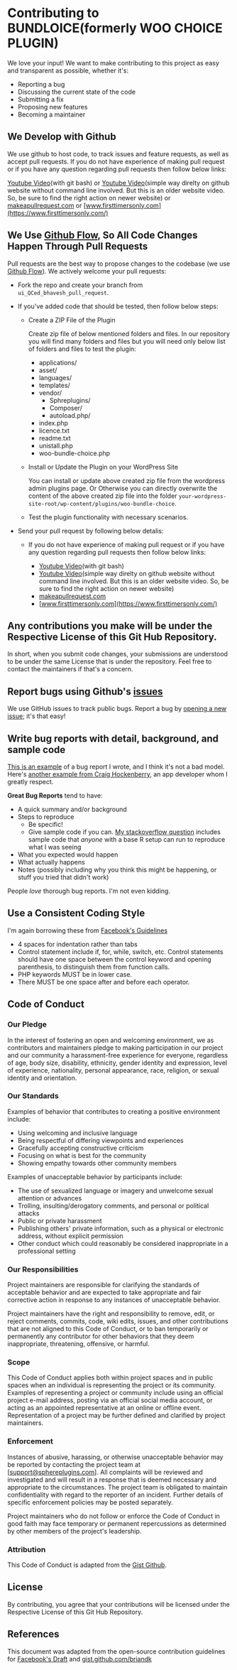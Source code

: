 # Contributing to BUNDLOICE(formerly WOO CHOICE PLUGIN)
We love your input! We want to make contributing to this project as easy and transparent as possible, whether it's:

- Reporting a bug
- Discussing the current state of the code
- Submitting a fix
- Proposing new features
- Becoming a maintainer

## We Develop with Github
We use github to host code, to track issues and feature requests, as well as accept pull requests.
If you do not have experience of making pull request or if you have any question regarding pull requests then follow below links:

[Youtube Video](https://www.youtube.com/watch?v=jRLGobWwA3Y)(with git bash) or
[Youtube Video](https://www.youtube.com/watch?v=YTbRzhQju4c&ab_channel=PippinWilliamson)(simple way direlty on github website without command line involved. But this is an older website video. So, be sure to find the right action on newer website) or
[makeapullrequest.com](https://makeapullrequest.com/) or
[www.firsttimersonly.com](https://www.firsttimersonly.com/)

## We Use [Github Flow](https://guides.github.com/introduction/flow/index.html), So All Code Changes Happen Through Pull Requests
Pull requests are the best way to propose changes to the codebase (we use [Github Flow](https://guides.github.com/introduction/flow/index.html)). We actively welcome your pull requests:

- Fork the repo and create your branch from `ui_QCed_bhavesh_pull_request`.
- If you've added code that should be tested, then follow below steps:

    - Create a ZIP File of the Plugin

      Create zip file of below mentioned folders and files. In our repository you will find many folders and files but you will need only below list of folders and files to test the plugin:
       - applications/
       - asset/
       - languages/ 
       - templates/
       - vendor/
          - Sphreplugins/
          - Composer/
          - autoload.php/
       - index.php
       - licence.txt
       - readme.txt
       - unistall.php
       - woo-bundle-choice.php  


    - Install or Update the Plugin on your WordPress Site

      You can install or update above created zip file from the wordpress admin plugins page. Or Otherwise you can directly overwrite the content of the above created zip file into the folder `your-wordpress-site-root/wp-content/plugins/woo-bundle-choice`.

    - Test the plugin functionality with necessary scenarios.

- Send your pull request by following below detalis:

  - If you do not have experience of making pull request or if you have any question regarding pull requests then follow below links:

      - [Youtube Video](https://www.youtube.com/watch?v=jRLGobWwA3Y)(with git bash) 
      -  [Youtube Video](https://www.youtube.com/watch?v=YTbRzhQju4c&ab_channel=PippinWilliamson)(simple way direlty on github website without command line involved. But this is an older website video. So, be sure to find the right action on newer website) 
      -  [makeapullrequest.com](https://makeapullrequest.com/) 
      - [www.firsttimersonly.com](https://www.firsttimersonly.com/)


## Any contributions you make will be under the Respective License of this Git Hub Repository. 
In short, when you submit code changes, your submissions are understood to be under the same License that is under the repository. Feel free to contact the maintainers if that's a concern.

## Report bugs using Github's [issues](https://github.com/EmptyOps/woocommerce-bundle-choice/issues/)
We use GitHub issues to track public bugs. Report a bug by [opening a new issue](https://wordpress.org/support/plugin/woo-bundle-choice/); it's that easy!

## Write bug reports with detail, background, and sample code
[This is an example](http://stackoverflow.com/q/12488905/180626) of a bug report I wrote, and I think it's not a bad model. Here's [another example from Craig Hockenberry](http://www.openradar.me/11905408), an app developer whom I greatly respect.

**Great Bug Reports** tend to have:

- A quick summary and/or background
- Steps to reproduce
  - Be specific!
  - Give sample code if you can. [My stackoverflow question](http://stackoverflow.com/q/12488905/180626) includes sample code that *anyone* with a base R setup can run to reproduce what I was seeing
- What you expected would happen
- What actually happens
- Notes (possibly including why you think this might be happening, or stuff you tried that didn't work)

People *love* thorough bug reports. I'm not even kidding.

## Use a Consistent Coding Style
I'm again borrowing these from [Facebook's Guidelines](https://github.com/facebook/draft-js/blob/a9316a723f9e918afde44dea68b5f9f39b7d9b00/CONTRIBUTING.md)

* 4 spaces for indentation rather than tabs
* Control statement include if, for, while, switch, etc. Control statements should have one space between the control keyword and opening parenthesis, to distinguish them from function calls.
* PHP keywords MUST be in lower case.
* There MUST be one space after and before each operator.

## Code of Conduct



### Our Pledge

In the interest of fostering an open and welcoming environment, we as
contributors and maintainers pledge to making participation in our project and
our community a harassment-free experience for everyone, regardless of age, body
size, disability, ethnicity, gender identity and expression, level of experience,
nationality, personal appearance, race, religion, or sexual identity and
orientation.

### Our Standards

Examples of behavior that contributes to creating a positive environment
include:

* Using welcoming and inclusive language
* Being respectful of differing viewpoints and experiences
* Gracefully accepting constructive criticism
* Focusing on what is best for the community
* Showing empathy towards other community members

Examples of unacceptable behavior by participants include:

* The use of sexualized language or imagery and unwelcome sexual attention or
advances
* Trolling, insulting/derogatory comments, and personal or political attacks
* Public or private harassment
* Publishing others' private information, such as a physical or electronic
  address, without explicit permission
* Other conduct which could reasonably be considered inappropriate in a
  professional setting

### Our Responsibilities

Project maintainers are responsible for clarifying the standards of acceptable
behavior and are expected to take appropriate and fair corrective action in
response to any instances of unacceptable behavior.

Project maintainers have the right and responsibility to remove, edit, or
reject comments, commits, code, wiki edits, issues, and other contributions
that are not aligned to this Code of Conduct, or to ban temporarily or
permanently any contributor for other behaviors that they deem inappropriate,
threatening, offensive, or harmful.

### Scope

This Code of Conduct applies both within project spaces and in public spaces
when an individual is representing the project or its community. Examples of
representing a project or community include using an official project e-mail
address, posting via an official social media account, or acting as an appointed
representative at an online or offline event. Representation of a project may be
further defined and clarified by project maintainers.

### Enforcement

Instances of abusive, harassing, or otherwise unacceptable behavior may be
reported by contacting the project team at [support@sphereplugins.com]. All
complaints will be reviewed and investigated and will result in a response that
is deemed necessary and appropriate to the circumstances. The project team is
obligated to maintain confidentiality with regard to the reporter of an incident.
Further details of specific enforcement policies may be posted separately.

Project maintainers who do not follow or enforce the Code of Conduct in good
faith may face temporary or permanent repercussions as determined by other
members of the project's leadership.

### Attribution

This Code of Conduct is adapted from the [Gist Github][homepage].

[homepage]: https://gist.github.com/PurpleBooth/b24679402957c63ec426
## License
By contributing, you agree that your contributions will be licensed under the Respective License of this Git Hub Repository.

## References
This document was adapted from the open-source contribution guidelines for [Facebook's Draft](https://github.com/facebook/draft-js/blob/a9316a723f9e918afde44dea68b5f9f39b7d9b00/CONTRIBUTING.md) and [gist.github.com/briandk](https://gist.github.com/briandk/3d2e8b3ec8daf5a27a62)